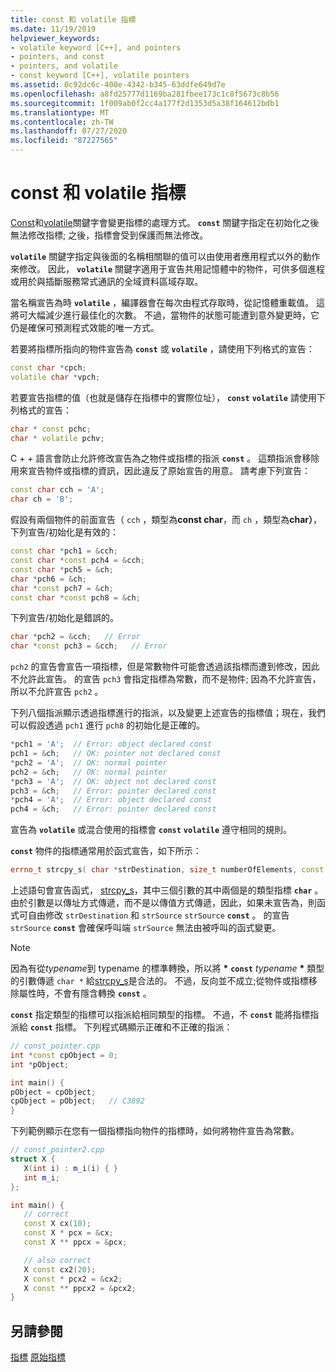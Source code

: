 ```yaml
---
title: const 和 volatile 指標
ms.date: 11/19/2019
helpviewer_keywords:
- volatile keyword [C++], and pointers
- pointers, and const
- pointers, and volatile
- const keyword [C++], volatile pointers
ms.assetid: 0c92dc6c-400e-4342-b345-63ddfe649d7e
ms.openlocfilehash: a8fd25777d1169ba281fbee173c1c8f5673c8b56
ms.sourcegitcommit: 1f009ab0f2cc4a177f2d1353d5a38f164612bdb1
ms.translationtype: MT
ms.contentlocale: zh-TW
ms.lasthandoff: 07/27/2020
ms.locfileid: "87227565"
---
```

# <a name="const-and-volatile-pointers"></a>const 和 volatile 指標

[Const](const-cpp.md)和[volatile](volatile-cpp.md)關鍵字會變更指標的處理方式。 **`const`** 關鍵字指定在初始化之後無法修改指標; 之後，指標會受到保護而無法修改。

**`volatile`** 關鍵字指定與後面的名稱相關聯的值可以由使用者應用程式以外的動作來修改。 因此， **`volatile`** 關鍵字適用于宣告共用記憶體中的物件，可供多個進程或用於與插斷服務常式通訊的全域資料區域存取。

當名稱宣告為時 **`volatile`** ，編譯器會在每次由程式存取時，從記憶體重載值。 這將可大幅減少進行最佳化的次數。 不過，當物件的狀態可能遭到意外變更時，它仍是確保可預測程式效能的唯一方式。

若要將指標所指向的物件宣告為 **`const`** 或 **`volatile`** ，請使用下列格式的宣告：

```cpp
const char *cpch;
volatile char *vpch;
```

若要宣告指標的值（也就是儲存在指標中的實際位址）， **`const`** **`volatile`** 請使用下列格式的宣告：

```cpp
char * const pchc;
char * volatile pchv;
```

C + + 語言會防止允許修改宣告為之物件或指標的指派 **`const`** 。 這類指派會移除用來宣告物件或指標的資訊，因此違反了原始宣告的用意。 請考慮下列宣告：

```cpp
const char cch = 'A';
char ch = 'B';
```

假設有兩個物件的前面宣告（ `cch` ，類型為**const char**，而 `ch` ，類型為**char）**，下列宣告/初始化是有效的：

```cpp
const char *pch1 = &cch;
const char *const pch4 = &cch;
const char *pch5 = &ch;
char *pch6 = &ch;
char *const pch7 = &ch;
const char *const pch8 = &ch;
```

下列宣告/初始化是錯誤的。

```cpp
char *pch2 = &cch;   // Error
char *const pch3 = &cch;   // Error
```

`pch2` 的宣告會宣告一項指標，但是常數物件可能會透過該指標而遭到修改，因此不允許此宣告。 的宣告 `pch3` 會指定指標為常數，而不是物件; 因為不允許宣告，所以不允許宣告 `pch2` 。

下列八個指派顯示透過指標進行的指派，以及變更上述宣告的指標值；現在，我們可以假設透過 `pch1` 進行 `pch8` 的初始化是正確的。

```cpp
*pch1 = 'A';  // Error: object declared const
pch1 = &ch;   // OK: pointer not declared const
*pch2 = 'A';  // OK: normal pointer
pch2 = &ch;   // OK: normal pointer
*pch3 = 'A';  // OK: object not declared const
pch3 = &ch;   // Error: pointer declared const
*pch4 = 'A';  // Error: object declared const
pch4 = &ch;   // Error: pointer declared const
```

宣告為 **`volatile`** 或混合使用的指標會 **`const`** **`volatile`** 遵守相同的規則。

**`const`** 物件的指標通常用於函式宣告，如下所示：

```cpp
errno_t strcpy_s( char *strDestination, size_t numberOfElements, const char *strSource );
```

上述語句會宣告函式， [strcpy_s](../c-runtime-library/reference/strcpy-s-wcscpy-s-mbscpy-s.md)，其中三個引數的其中兩個是的類型指標 **`char`** 。 由於引數是以傳址方式傳遞，而不是以傳值方式傳遞，因此，如果未宣告為，則函式可自由修改 `strDestination` 和 `strSource` `strSource` **`const`** 。 的宣告 `strSource` **`const`** 會確保呼叫端 `strSource` 無法由被呼叫的函式變更。

> [!NOTE]
> 因為有從*typename*到 typename 的標準轉換，所以將 <strong>\*</strong> **`const`** *typename* <strong>\*</strong> 類型的引數傳遞 `char *` 給[strcpy_s](../c-runtime-library/reference/strcpy-s-wcscpy-s-mbscpy-s.md)是合法的。 不過，反向並不成立;從物件或指標移除屬性時，不會有隱含轉換 **`const`** 。

**`const`** 指定類型的指標可以指派給相同類型的指標。 不過，不 **`const`** 能將指標指派給 **`const`** 指標。 下列程式碼顯示正確和不正確的指派：

```cpp
// const_pointer.cpp
int *const cpObject = 0;
int *pObject;

int main() {
pObject = cpObject;
cpObject = pObject;   // C3892
}
```

下列範例顯示在您有一個指標指向物件的指標時，如何將物件宣告為常數。

```cpp
// const_pointer2.cpp
struct X {
   X(int i) : m_i(i) { }
   int m_i;
};

int main() {
   // correct
   const X cx(10);
   const X * pcx = &cx;
   const X ** ppcx = &pcx;

   // also correct
   X const cx2(20);
   X const * pcx2 = &cx2;
   X const ** ppcx2 = &pcx2;
}
```

## <a name="see-also"></a>另請參閱

[指標](pointers-cpp.md) 
[原始指標](raw-pointers.md)
